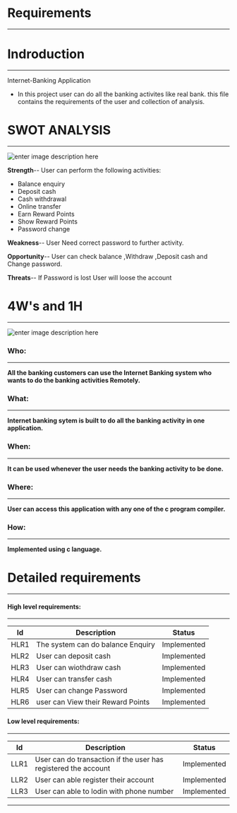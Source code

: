 # Requirements

_________________________________________________________
# Indroduction

_________________________________________________________
Internet-Banking Application 
- In this project user can do all the banking activites like real bank. this file contains the requirements of the user and collection of analysis.

# SWOT ANALYSIS
_________________________________________________________

![enter image description here](https://www.linkpicture.com/q/DATAFLOW-5.png)

**Strength**-- User can perform the following activities:

- Balance enquiry
- Deposit cash
- Cash withdrawal
- Online transfer
- Earn Reward Points
- Show Reward Points 
- Password change

**Weakness**-- User Need correct password to further activity.

**Opportunity**-- User can check balance ,Withdraw ,Deposit cash and Change password.

**Threats**-- If Password is lost User will loose the account

# 4W's and 1H

__________________________________________________________
![enter image description here](https://www.linkpicture.com/q/DATAFLOW-2.png)

### Who:
__________________________________________________________
**All the banking customers can use the Internet Banking system who wants to do the banking activities Remotely.**
### What:
__________________________________________________________
**Internet banking sytem is built to do all the banking activity in one application.**

### When:
__________________________________________________________
**It can be used whenever the user needs the banking activity to be done.**
### Where:
__________________________________________________________
**User can access this application with any one of the c program compiler.**
### How:
__________________________________________________________
**Implemented  using c language.**

# Detailed requirements
__________________________________________________________
#### High level requirements:
__________________________________________________________
| Id | Description | Status |
| ------ | ------ | ------ |
| HLR1|The system can do balance Enquiry|Implemented||
| HLR2|User can deposit cash|Implemented|
| HLR3|User can wiothdraw cash|Implemented|
| HLR4|User can transfer cash|Implemented|
| HLR5|User can change Password|Implemented|
|HLR6|user can View their Reward Points|Implemented|

#### Low level requirements:
__________________________________________________________
| Id | Description | Status |
| ------ | ------ | ------ |
| LLR1|User can do transaction if the user has registered the account |Implemented||
| LLR2|User can able register their account|Implemented|
| LLR3|User can able to lodin with phone number|Implemented|
__________________________________________________________


